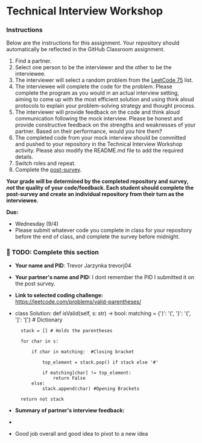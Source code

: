 # Technical Interview Workshop

### Instructions

Below are the instructions for this assignment. Your repository should automatically be reflected in the GitHub Classroom assignment.

1. Find a partner.
2. Select one person to be the interviewer and the other to be the interviewee. 
3. The interviewer will select a random problem from the [LeetCode 75](https://leetcode.com/studyplan/leetcode-75/) list.
4. The interviewee will complete the code for the problem. Please complete the program as you would in an actual interview setting, aiming to come up with the most efficient solution and using think aloud protocols to explain your problem-solving strategy and thought process.
5. The interviewer will provide feedback on the code and think aloud communication following the mock interview. Please be honest and provide constructive feedback on the strengths and weaknesses of your partner. Based on their performance, would you hire them?
6. The completed code from your mock interview should be committed and pushed to your repository in the Technical Interview Workshop activity. Please also modify the README.md file to add the required details.
7. Switch roles and repeat.
8. Complete the [post-survey](https://docs.google.com/forms/d/e/1FAIpQLSd0smF8S_8LIQJaGzKjYrnEpfVRCvnz8LHLE0tg5IuqA8QQMQ/viewform?usp=sf_link).

**Your grade will be determined by the completed repository and survey, _not_ the quality of your code/feedback. Each student should complete the post-survey and create an individual repository from their turn as the interviewee.**

**Due:** 

* Wednesday (9/4)
* Please submit whatever code you complete in class for your repository before the end of class, and complete the survey before midnight.

### 📝 TODO: Complete this section

* **Your name and PID**: Trevor Jarzynka trevorj04

* **Your partner's name and PID:** I dont remember the PID I submitted it on the post survey. 

* **Link to selected coding challenge:** https://leetcode.com/problems/valid-parentheses/
* class Solution:
    def isValid(self, s: str) -> bool:
        matching = {')': '(', '}': '{', ']': '['} # Dictionary 

        stack = [] # Holds the parentheses
        
        for char in s:

            if char in matching:  #Closing bracket
            
                top_element = stack.pop() if stack else '#'
            
                if matching[char] != top_element:
                    return False
            else:
                stack.append(char) #Opening Brackets 
        
        return not stack
    

* **Summary of partner's interview feedback:**
*
* Good job overall and good idea to pivot to a new idea 
